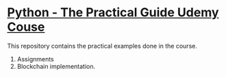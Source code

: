 # [Python - The Practical Guide Udemy Couse](https://www.udemy.com/course/learn-python-by-building-a-blockchain-cryptocurrency/)

This repository contains the practical examples done in the course.

1. Assignments
2. Blockchain implementation.